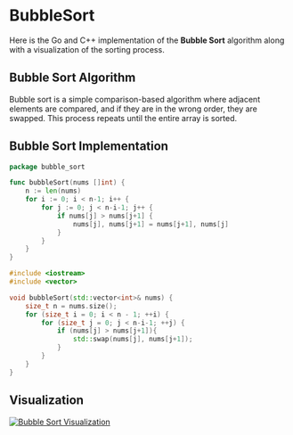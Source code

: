 # BubbleSort

Here is the Go and C++ implementation of the **Bubble Sort** algorithm along with a visualization of the sorting process.

## Bubble Sort Algorithm

Bubble sort is a simple comparison-based algorithm where adjacent elements are compared, and if they are in the wrong order, they are swapped. This process repeats until the entire array is sorted.


## Bubble Sort Implementation

```go
package bubble_sort

func bubbleSort(nums []int) {
	n := len(nums)
	for i := 0; i < n-1; i++ {
		for j := 0; j < n-i-1; j++ {
			if nums[j] > nums[j+1] {
				nums[j], nums[j+1] = nums[j+1], nums[j]
			}
		}
	}
}
```

```cpp
#include <iostream>
#include <vector>

void bubbleSort(std::vector<int>& nums) {
	size_t n = nums.size();
	for (size_t i = 0; i < n - 1; ++i) {
		for (size_t j = 0; j < n-i-1; ++j) {
			if (nums[j] > nums[j+1]){
				std::swap(nums[j], nums[j+1]);
			}
		}
	}
}
```

## Visualization

[![Bubble Sort Visualization](https://img.youtube.com/vi/0BkoXZBbhfU/0.jpg)](https://www.youtube.com/watch?v=0BkoXZBbhfU&ab_channel=GBhat)